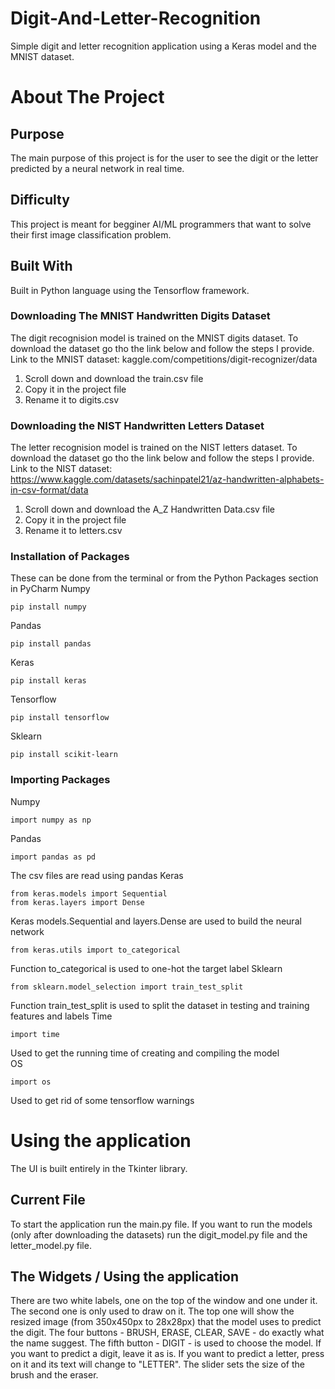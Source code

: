 # Digit-And-Letter-Recognition
Simple digit and letter recognition application using a Keras model and the MNIST dataset.


# About The Project
## Purpose 
The main purpose of this project is for the user to see the digit or the letter predicted by a neural network in real time. 
## Difficulty
This project is meant for begginer AI/ML programmers that want to solve their first image classification problem.

## Built With
Built in Python language using the Tensorflow framework.

### Downloading The MNIST Handwritten Digits Dataset
The digit recognision model is trained on the MNIST digits dataset. To download the dataset go tho the link below and follow the steps I provide.
Link to the MNIST dataset: kaggle.com/competitions/digit-recognizer/data
1. Scroll down and download the train.csv file
2. Copy it in the project file
3. Rename it to digits.csv

### Downloading the NIST Handwritten Letters Dataset
The letter recognision model is trained on the NIST letters dataset. To download the dataset go tho the link below and follow the steps I provide.
Link to the NIST dataset: https://www.kaggle.com/datasets/sachinpatel21/az-handwritten-alphabets-in-csv-format/data
1. Scroll down and download the A_Z Handwritten Data.csv file
2. Copy it in the project file
3. Rename it to letters.csv

### Installation of Packages
These can be done from the terminal or from the Python Packages section in PyCharm
Numpy
```
pip install numpy
```
Pandas 
```
pip install pandas
```
Keras 
```
pip install keras
```
Tensorflow 
```
pip install tensorflow
```
Sklearn
```
pip install scikit-learn
```

### Importing Packages
Numpy
```
import numpy as np
```
Pandas 
```
import pandas as pd
```
The csv files are read using pandas
Keras 
```
from keras.models import Sequential 
from keras.layers import Dense
```
Keras models.Sequential and layers.Dense are used to build the neural network
```
from keras.utils import to_categorical
```
Function to_categorical is used to one-hot the target label
Sklearn
```
from sklearn.model_selection import train_test_split
```
Function train_test_split is used to split the dataset in testing and training features and labels
Time 
```
import time
```
Used to get the running time of creating and compiling the model  
OS 
```
import os
```
Used to get rid of some tensorflow warnings

# Using the application
The UI is built entirely in the Tkinter library.

## Current File
To start the application run the main.py file. If you want to run the models (only after downloading the datasets) run the digit_model.py file and the letter_model.py file.

## The Widgets / Using the application
There are two white labels, one on the top of the window and one under it. The second one is only used to draw on it. The top one will show the resized image (from 350x450px to 28x28px) that the model uses to predict the digit.
The four buttons - BRUSH, ERASE, CLEAR, SAVE - do exactly what the name suggest.
The fifth button - DIGIT - is used to choose the model. If you want to predict a digit, leave it as is. If you want to predict a letter, press on it and its text will change to "LETTER".
The slider sets the size of the brush and the eraser.
